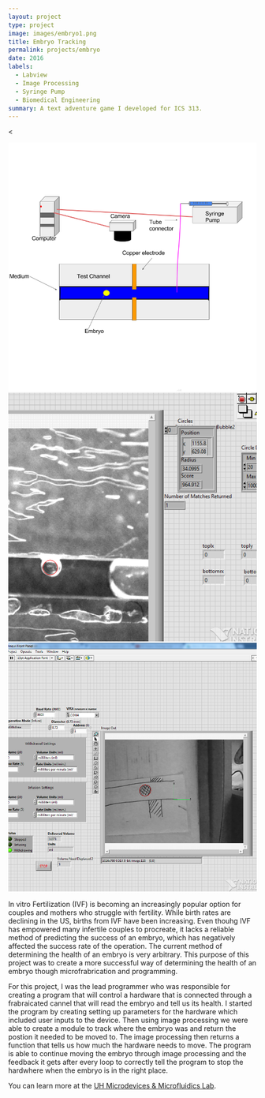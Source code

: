 ```yaml
---
layout: project
type: project
image: images/embryo1.png
title: Embryo Tracking
permalink: projects/embryo
date: 2016
labels:
  - Labview
  - Image Processing
  - Syringe Pump
  - Biomedical Engineering
summary: A text adventure game I developed for ICS 313.
---
```


<<div class="ui small rounded images">
  <img class="ui image" src="../images/embryo1.png">
  <img class="ui image" src="../images/embryo2.png">
  <img class="ui image" src="../images/embryo3.png">
</div>

In vitro Fertilization (IVF) is becoming an increasingly popular option for couples and mothers who struggle with fertility. While birth rates are declining in the US, births from IVF have been increasing. Even thouhg IVF has empowered many infertile couples to procreate, it lacks a reliable method of predicting the success of an embryo, which has negatively affected the success rate of the operation. The current method of determining the health of an embryo is very arbitrary. This purpose of this project was to create a more successful way of determining the health of an embryo though microfrabrication and programming. 

For this project, I was the lead programmer who was responsible for creating a program that will control a hardware that is connected through a frabraicated cannel that will read the embryo and tell us its health. I started the program by creating setting up parameters for the hardware which included user inputs to the device. Then using image processing we were able to create a module to track where the embryo was and return the postion it needed to be moved to. The image processing then returns a function that tells us how much the hardware needs to move. The program is able to continue moving the embryo through image processing and the feedback it gets after every loop to correctly tell the program to stop the hardwhere when the embryo is in the right place. 

You can learn more at the [UH Microdevices & Microfluidics Lab](http://ee.hawaii.edu/~aohta/research.html).

